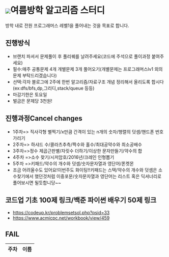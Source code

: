 # <img src="https://img.shields.io/badge/Python-3766AB?style=flat-square&logo=Python&logoColor=white"/>여름방학 알고리즘 스터디
  방학 내로 전원 프로그래머스 레벨1을 풀어내는 것을 목표로 합니다.<br>
## 진행방식
  - 브랜치 파셔서 문제풀이 후 풀리퀘를 날려주세요(코드에 주석으로 풀이과정 붙여주세요)<br>
  - 필수:매주 공통문제 4개 개별문제 3개 풀어오기(개별문제는 프로그래머스lv1 외의 문제 부탁드리겠습니다)<br>
  - 선택:각자 블로그에 2주에 한번 알고리즘/자료구조 개념 정리해서 올리도록 합시다(ex:dfs/bfs,dp,그리디,stack/queue 등등)<br>
  - 마감기한은 토요일
  - 벌금은 문제당 3천원!
  
## 진행과정Cancel changes
  - 1주차=> 직사각형 별찍기/x만큼 간격이 있는 n개의 숫자/행렬의 덧셈/핸드폰 번호 가리기
  - 2주차=> 하샤드 수/콜라츠추측/짝수와 홀수/최대공약수와 최소공배수
  - 3주차=>정수 제곱근판별/자릿수 더하기/이상한 문자만들기/약수의 합
  - 4주차 =>소수 찾기/시저암호/2016년/크레인 인형뽑기
  - 5주차 =>키패드/약수의 개수와 덧셈/숫자문자열과 영단어/폰켓몬
  - 조금 어려울수도 있어요!이번주도 화이팅!!키패드는 스택/약수의 개수와 덧셈은 소수찾기에서 했던것처럼 이중포문/숫자문자열과 영단어는 리스트 혹은 딕셔너리로 풀어보시면 될듯합니당~~
  
## 코드업 기초 100제 링크/백준 파이썬 배우기 50제 링크
- https://codeup.kr/problemsetsol.php?psid=33
- https://www.acmicpc.net/workbook/view/459

## FAIL 
|주차|이름|
|---|---|
